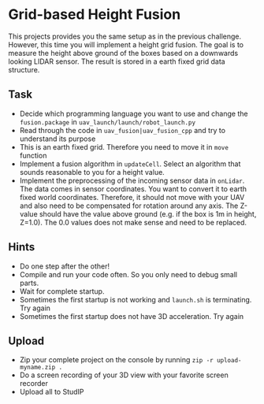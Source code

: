 # Grid-based Height Fusion

This projects provides you the same setup as in the previous challenge. However, this time you will implement a height grid fusion. The goal is to measure the height above ground of the boxes based on a downwards looking LIDAR sensor. The result is stored in a earth fixed grid data structure.

## Task
* Decide which programming language you want to use and change the `fusion.package` in `uav_launch/launch/robot_launch.py`
* Read through the code in `uav_fusion|uav_fusion_cpp` and try to understand its purpose
* This is an earth fixed grid. Therefore you need to move it in `move` function
* Implement a fusion algorithm in `updateCell`. Select an algorithm that sounds reasonable to you for a height value.
* Implement the preprocessing of the incoming sensor data in `onLidar`. The data comes in sensor coordinates. You want to convert it to earth fixed world coordinates. Therefore, it should not move with your UAV and also need to be compensated for rotation around any axis. The Z-value should have the value above ground (e.g. if the box is 1m in height, Z=1.0). The 0.0 values does not make sense and need to be replaced.

## Hints
* Do one step after the other!
* Compile and run your code often. So you only need to debug small parts.
* Wait for complete startup. 
* Sometimes the first startup is not working and `launch.sh` is terminating. Try again
* Sometimes the first startup does not have 3D acceleration. Try again

## Upload
* Zip your complete project on the console by running `zip -r upload-myname.zip .`
* Do a screen recording of your 3D view with your favorite screen recorder
* Upload all to StudIP
